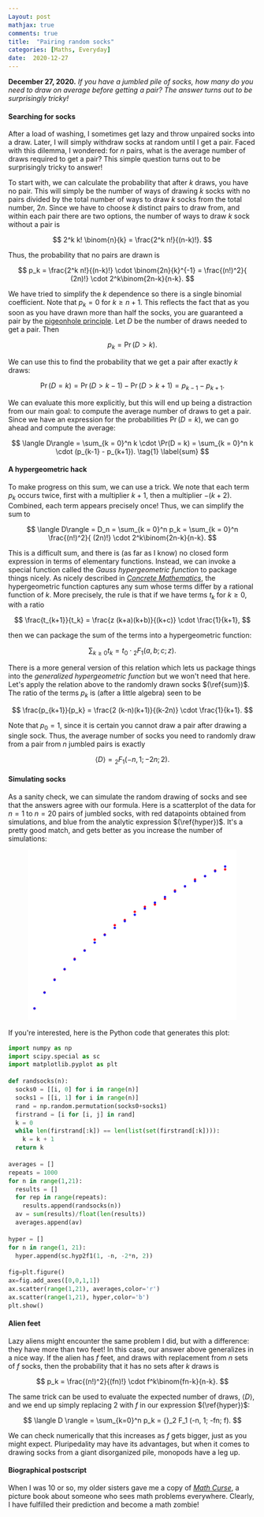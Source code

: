 ```yaml
---
Layout: post
mathjax: true
comments: true
title:  "Pairing random socks"
categories: [Maths, Everyday]
date:  2020-12-27
---
```


**December 27, 2020.** *If you have a jumbled pile of socks,
  how many do you need to draw on average before getting a pair? The
  answer turns out to be surprisingly tricky!*

#### Searching for socks

After a load of washing, I sometimes get lazy and throw unpaired socks
into a draw.
Later, I will simply withdraw socks at random until I get a pair.
Faced with this dilemma, I wondered: for $n$ pairs, what is the
average number of draws required to get a pair?
This simple question turns out to be surprisingly tricky to answer!

To start with, we can calculate the probability that after $k$ draws,
you have no pair.
This will simply be the number of ways of drawing $k$ socks with no
pairs divided by the total number of ways to draw $k$ socks from the
total number, $2n$.
Since we have to choose $k$ distinct pairs to draw from, and within
each pair there are two options, the number of ways to draw $k$ sock
without a pair is

$$
2^k k! \binom{n}{k} = \frac{2^k n!}{(n-k)!}.
$$

Thus, the probability that no pairs are drawn is

$$
p_k = \frac{2^k n!}{(n-k)!} \cdot \binom{2n}{k}^{-1} = \frac{(n!)^2}{
(2n)!} \cdot 2^k\binom{2n-k}{n-k}.
$$

We have tried to simplify the $k$ dependence so there is a single
binomial coefficient.
Note that $p_k = 0$ for $k \geq n + 1$.
This reflects the fact that as you soon as you have drawn more than
half the socks, you are guaranteed a pair by the [pigeonhole principle](https://en.wikipedia.org/wiki/Pigeonhole_principle).
Let $D$ be the number of draws needed to get a pair.
Then

$$
p_k = \Pr(D > k).
$$

We can use this to find the probability that we get a pair after
exactly $k$ draws:

$$
\Pr(D = k) = \Pr(D > k - 1) - \Pr(D > k + 1) = p_{k-1} - p_{k+1}.
$$

We can evaluate this more explicitly, but this will end up being a
distraction from our main goal: to compute the average number of draws
to get a pair.
Since we have an expression for the probabilities $\Pr(D = k)$, we can
go ahead and compute the average:

$$
\langle D\rangle = \sum_{k = 0}^n k  \cdot \Pr(D = k) = \sum_{k = 0}^n k \cdot 
(p_{k-1} - p_{k+1}). \tag{1} \label{sum}
$$

#### A hypergeometric hack

To make progress on this sum, we can use a trick.
We note that each term $p_k$ occurs twice, first with a multiplier
$k+1$, then a multiplier $-(k+2)$.
Combined, each term appears precisely once!
Thus, we can simplify the sum to

$$
\langle D\rangle = D_n = \sum_{k = 0}^n p_k = \sum_{k = 0}^n \frac{(n!)^2}{
(2n)!} \cdot 2^k\binom{2n-k}{n-k}.
$$

This is a difficult sum, and there is (as far as I know) no closed
form expression in terms of elementary functions.
Instead, we can invoke a special function called the *Gauss
hypergeometric function* to package things nicely.
As nicely described in
[*Concrete Mathematics*](https://www-cs-faculty.stanford.edu/~knuth/gkp.html),
the hypergeometric function captures any sum whose terms differ by a
rational function of $k$.
More precisely, the rule is that if we have terms $t_k$ for $k \geq
0$, with a ratio

$$
\frac{t_{k+1}}{t_k} = \frac{z (k+a)(k+b)}{(k+c)} \cdot \frac{1}{k+1},
$$

then we can package the sum of the terms into a hypergeometric
function:

$$
\sum_{k\geq 0} t_k = t_0 \cdot {}_2 F_1(a, b; c; z).
$$

There is a more general version of this relation which lets us package
things into the *generalized hypergeometric function* but we won't
need that here.
Let's apply the relation above to the randomly drawn socks $(\ref{sum})$.
The ratio of the terms $p_k$ is (after a little algebra) seen to be

$$
\frac{p_{k+1}}{p_k} = \frac{2 (k-n)(k+1)}{(k-2n)} \cdot \frac{1}{k+1}.
$$

Note that $p_0 = 1$, since it is certain you cannot draw a pair after
drawing a single sock.
Thus, the average number of socks you need to randomly draw from a
pair from $n$ jumbled pairs is exactly

$$
\langle D\rangle = {}_2 F_1 (-n, 1; -2n; 2). \label{hyper} \tag{2}
$$

#### Simulating socks

As a sanity check, we can simulate the random drawing of socks and see
that the answers agree with our formula.
Here is a scatterplot of the data for $n = 1$ to $n = 20$ pairs of
jumbled socks, with red datapoints obtained from
simulations, and blue from the analytic expression $(\ref{hyper})$.
It's a pretty good match, and gets better as you increase the number
of simulations:

<figure>
    <div style="text-align:center"><img src
    ="/images/posts/sockssim.png"/>
	</div>
	</figure>

If you're interested, here is the Python code that generates this plot:

```python
import numpy as np
import scipy.special as sc
import matplotlib.pyplot as plt

def randsocks(n):
  socks0 = [[i, 0] for i in range(n)]
  socks1 = [[i, 1] for i in range(n)]
  rand = np.random.permutation(socks0+socks1)
  firstrand = [i for [i, j] in rand]
  k = 0
  while len(firstrand[:k]) == len(list(set(firstrand[:k]))):
    k = k + 1
  return k

averages = []
repeats = 1000
for n in range(1,21):
  results = []
  for rep in range(repeats):
    results.append(randsocks(n))
  av = sum(results)/float(len(results))
  averages.append(av)

hyper = []
for n in range(1, 21):
  hyper.append(sc.hyp2f1(1, -n, -2*n, 2))

fig=plt.figure()
ax=fig.add_axes([0,0,1,1])
ax.scatter(range(1,21), averages,color='r')
ax.scatter(range(1,21), hyper,color='b')
plt.show()
```

#### Alien feet

Lazy aliens might encounter the same problem I did, but with a
difference: they have more than two feet!
In this case, our answer above generalizes in a nice way.
If the alien has $f$ feet, and draws with replacement from $n$ sets of
$f$ socks, then the probability that it has no sets after $k$ draws is

$$
p_k = \frac{(n!)^2}{(fn)!} \cdot f^k\binom{fn-k}{n-k}.
$$

The same trick can be used to evaluate the expected number of draws,
$\langle D\rangle$, and we end up simply replacing $2$ with $f$ in our
expression $(\ref{hyper})$:

$$
\langle D \rangle = \sum_{k=0}^n p_k = {}_2 F_1 (-n, 1; -fn; f).
$$

We can check numerically that this increases as $f$ gets bigger, just
as you might expect.
Pluripedality may have its advantages, but when it comes to drawing
socks from a giant disorganized pile, monopods have a leg up.

#### Biographical postscript

When I was 10 or so, my older sisters gave me a copy of
[*Math Curse*](https://www.youtube.com/watch?v=8-ozgmx2nMI), a picture
book about someone who sees math problems everywhere.
Clearly, I have fulfilled their prediction and become a math zombie!
